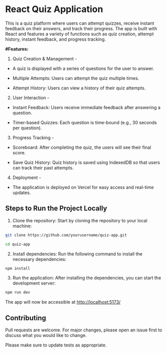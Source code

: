# React Quiz Application

This is a quiz platform where users can attempt quizzes, receive instant feedback on their answers, and track their progress. The app is built with React and features a variety of functions such as quiz creation, attempt history, instant feedback, and progress tracking.

**#Features:**
1. Quiz Creation & Management -

- A quiz is displayed with a series of questions for the user to answer.

- Multiple Attempts: Users can attempt the quiz multiple times.

- Attempt History: Users can view a history of their quiz attempts.

2. User Interaction -

- Instant Feedback: Users receive immediate feedback after answering a question.

- Timer-based Quizzes: Each question is time-bound (e.g., 30 seconds per question).

3. Progress Tracking - 

- Scoreboard: After completing the quiz, the users will see their final score.

- Save Quiz History: Quiz history is saved using IndexedDB so that users can track their past attempts.

4. Deployment - 

- The application is deployed on Vercel for easy access and real-time updates.


## Steps to Run the Project Locally

1. Clone the repository: Start by cloning the repository to your local machine:

```bash
git clone https://github.com/yourusername/quiz-app.git

cd quiz-app
```

2. Install dependencies: Run the following command to install the necessary dependencies:

```bash
npm install
```

3. Run the application: After installing the dependencies, you can start the development server:
```bash
npm run dev
```
The app will now be accessible at [http://localhost:5173/](http://localhost:5173/) 

## Contributing

Pull requests are welcome. For major changes, please open an issue first
to discuss what you would like to change.

Please make sure to update tests as appropriate.